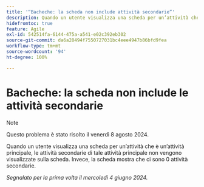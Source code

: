 ```yaml
---
title: '“Bacheche: la scheda non include attività secondarie”'
description: Quando un utente visualizza una scheda per un’attività che è un’attività principale, le attività secondarie di tale attività principale non vengono visualizzate sulla scheda. Invece, la scheda mostra che ci sono 0 attività secondarie.
hidefromtoc: true
feature: Agile
exl-id: 542514fa-6144-475a-a541-e02c392eb302
source-git-commit: da6a28494f7550727031bc4eee4947b86bfd9fea
workflow-type: tm+mt
source-wordcount: '94'
ht-degree: 100%

---
```


# Bacheche: la scheda non include le attività secondarie

>[!NOTE]
>
>Questo problema è stato risolto il venerdì 8 agosto 2024.

Quando un utente visualizza una scheda per un’attività che è un’attività principale, le attività secondarie di tale attività principale non vengono visualizzate sulla scheda. Invece, la scheda mostra che ci sono 0 attività secondarie.

_Segnalato per la prima volta il mercoledì 4 giugno 2024._
